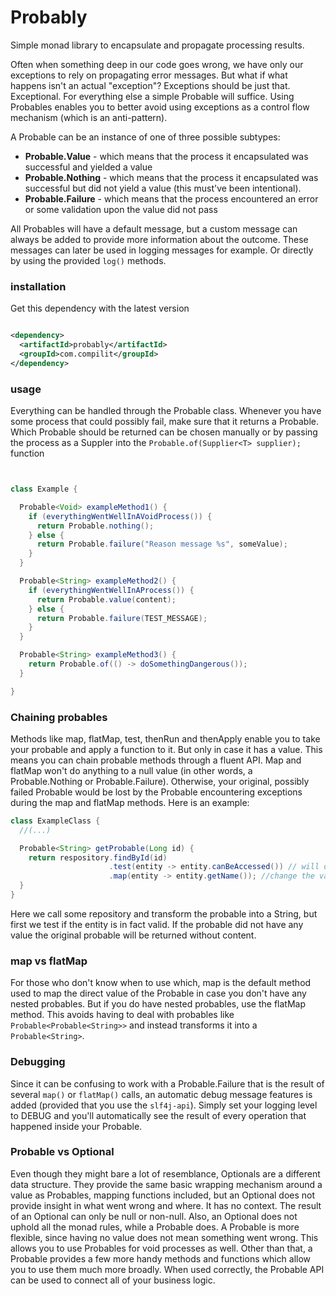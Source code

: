 # Probably

Simple monad library to encapsulate and propagate processing results.

Often when something deep in our code goes wrong, we have only our exceptions to rely on propagating
error messages. But what if what happens isn't an actual "exception"? Exceptions should be just that. Exceptional. For
everything else a simple Probable will suffice. Using Probables enables you to better avoid using exceptions as a
control flow mechanism (which is an anti-pattern).

A Probable can be an instance of one of three possible subtypes:

- <b>Probable.Value</b> - which means that the process it encapsulated was successful and yielded a value
- <b>Probable.Nothing</b>  - which means that the process it encapsulated was successful but did not yield a value (this
  must've
  been intentional).
- <b>Probable.Failure</b>  - which means that the process encountered an error or some validation upon the value did not
  pass

All Probables will have a default message, but a custom message can always be added to provide more information about
the outcome. These messages can later be used in logging messages for example. Or directly by using the provided `log()`
methods.

### installation

Get this dependency with the latest version

```xml

<dependency>
  <artifactId>probably</artifactId>
  <groupId>com.compilit</groupId>
</dependency>
```

### usage

Everything can be handled through the Probable class. Whenever you have some process that could
possibly fail, make sure that it returns a Probable. Which Probable should be returned can be chosen manually or by
passing the process as a Suppler into the `Probable.of(Supplier<T> supplier);` function

```java


class Example {

  Probable<Void> exampleMethod1() {
    if (everythingWentWellInAVoidProcess()) {
      return Probable.nothing();
    } else {
      return Probable.failure("Reason message %s", someValue);
    }
  }

  Probable<String> exampleMethod2() {
    if (everythingWentWellInAProcess()) {
      return Probable.value(content);
    } else {
      return Probable.failure(TEST_MESSAGE);
    }
  }

  Probable<String> exampleMethod3() {
    return Probable.of(() -> doSomethingDangerous());
  }

}

```

### Chaining probables

Methods like map, flatMap, test, thenRun and thenApply enable you to take your probable and apply a function to it. But only in case
it has a value. This means you can chain probable methods through a fluent API. Map and flatMap won't do anything to a
null value (in other words, a Probable.Nothing or Probable.Failure). Otherwise, your original, possibly failed
Probable would be lost by the Probable encountering exceptions during the map and flatMap methods. Here is an example:

```java
class ExampleClass {
  //(...)

  Probable<String> getProbable(Long id) {
    return respository.findById(id)
                      .test(entity -> entity.canBeAccessed()) // will do nothing if the probable is already a failure, will do nothing if the predicate returns true, otherwise mutate the probable into a Probable.Failure
                      .map(entity -> entity.getName()); //change the value of the probable if the probable has a value. This in term will yield another probable.
  }
}
```

Here we call some repository and transform the probable into a String, but first we test if the entity is in fact valid.
If the probable did not have any value the original probable will be returned without content.

### map vs flatMap

For those who don't know when to use which, map is the default method used to map the direct value of the Probable in case you don't have
any nested
probables. But if you do have nested probables, use the flatMap method. This avoids having to deal with probables like
`Probable<Probable<String>>` and instead transforms it into a `Probable<String>`.

### Debugging

Since it can be confusing to work with a Probable.Failure that is the result of several `map()` or `flatMap()` calls, an
automatic debug message features is added (provided that you use the `slf4j-api`). Simply set your logging level to
DEBUG and you'll automatically see the result of every operation that happened inside your Probable.

### Probable vs Optional

Even though they might bare a lot of resemblance, Optionals are a different data structure. They provide the same basic
wrapping mechanism around a value as Probables, mapping functions included, but an Optional does not provide insight in
what went wrong and where. It has no context. The result of an Optional can only be null or non-null. Also, an Optional
does not uphold all the monad rules, while a Probable does. A Probable is
more flexible, since having no value does not mean something went wrong. This allows you to use Probables for void
processes as well. Other than that, a Probable provides a few more handy methods and functions which allow you to use
them much more broadly. When used correctly, the Probable API can be used to connect all of your business logic.
